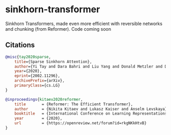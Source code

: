 # sinkhorn-transformer

Sinkhorn Transformers, made even more efficient with reversible networks and chunking (from Reformer). Code coming soon

## Citations

```bibtex
@misc{tay2020sparse,
    title={Sparse Sinkhorn Attention},
    author={Yi Tay and Dara Bahri and Liu Yang and Donald Metzler and Da-Cheng Juan},
    year={2020},
    eprint={2002.11296},
    archivePrefix={arXiv},
    primaryClass={cs.LG}
}
```

```bibtex
@inproceedings{kitaev2020reformer,
    title       = {Reformer: The Efficient Transformer},
    author      = {Nikita Kitaev and Lukasz Kaiser and Anselm Levskaya},
    booktitle   = {International Conference on Learning Representations},
    year        = {2020},
    url         = {https://openreview.net/forum?id=rkgNKkHtvB}
}
```
